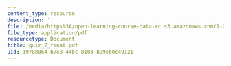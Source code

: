 ```yaml
---
content_type: resource
description: ''
file: /media/https%3A/open-learning-course-data-rc.s3.amazonaws.com/1-051-structural-engineering-design-fall-2003/19788864b7e844bc8103b99eb0c49121_quiz_2_final.pdf
file_type: application/pdf
resourcetype: Document
title: quiz_2_final.pdf
uid: 19788864-b7e8-44bc-8103-b99eb0c49121
---
```

